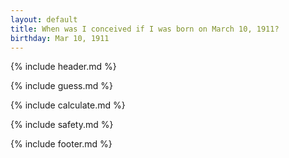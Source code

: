 ```yaml
---
layout: default
title: When was I conceived if I was born on March 10, 1911?
birthday: Mar 10, 1911
---
```


{% include header.md %}

{% include guess.md %}

{% include calculate.md %}

{% include safety.md %}

{% include footer.md %}



